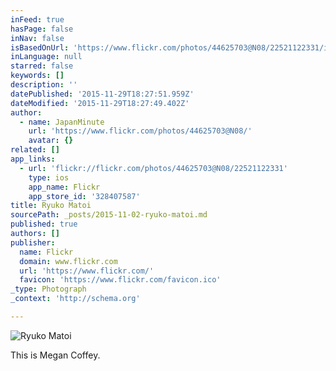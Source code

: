 ```yaml
---
inFeed: true
hasPage: false
inNav: false
isBasedOnUrl: 'https://www.flickr.com/photos/44625703@N08/22521122331/in/dateposted-public/'
inLanguage: null
starred: false
keywords: []
description: ''
datePublished: '2015-11-29T18:27:51.959Z'
dateModified: '2015-11-29T18:27:49.402Z'
author:
  - name: JapanMinute
    url: 'https://www.flickr.com/photos/44625703@N08/'
    avatar: {}
related: []
app_links:
  - url: 'flickr://flickr.com/photos/44625703@N08/22521122331'
    type: ios
    app_name: Flickr
    app_store_id: '328407587'
title: Ryuko Matoi
sourcePath: _posts/2015-11-02-ryuko-matoi.md
published: true
authors: []
publisher:
  name: Flickr
  domain: www.flickr.com
  url: 'https://www.flickr.com/'
  favicon: 'https://www.flickr.com/favicon.ico'
_type: Photograph
_context: 'http://schema.org'

---
```

![Ryuko Matoi](https://farm6.staticflickr.com/5670/22521122331_b2b605811d_b.jpg)

This is Megan Coffey.